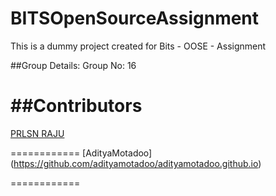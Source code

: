 # BITSOpenSourceAssignment
This is a dummy project created for Bits - OOSE - Assignment

##Group Details:
Group No: 16

##Contributors
============
[PRLSN RAJU](https://prlsnraju.github.io/)

============
[AdityaMotadoo] (https://github.com/adityamotadoo/adityamotadoo.github.io)

============
